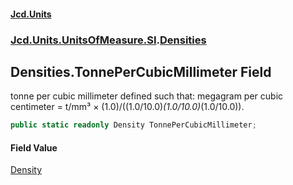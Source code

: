 #### [Jcd.Units](index 'index')
### [Jcd.Units.UnitsOfMeasure.SI](Jcd.Units.UnitsOfMeasure.SI 'Jcd.Units.UnitsOfMeasure.SI').[Densities](Densities 'Jcd.Units.UnitsOfMeasure.SI.Densities')

## Densities.TonnePerCubicMillimeter Field

tonne per cubic millimeter defined such that: megagram per cubic centimeter = t/mm³ ×
(1.0)/((1.0/10.0)*(1.0/10.0)*(1.0/10.0)).

```csharp
public static readonly Density TonnePerCubicMillimeter;
```

#### Field Value
[Density](Density 'Jcd.Units.UnitTypes.Density')